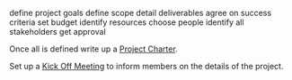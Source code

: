 

define project goals
define scope
detail deliverables
agree on success criteria
set budget
identify resources
choose people
identify all stakeholders
get approval

Once all is defined write up a [Project Charter](Project%20Charter.md).

Set up a [Kick Off Meeting](Kick%20Off%20Meeting.md) to inform members on the details of the project.
